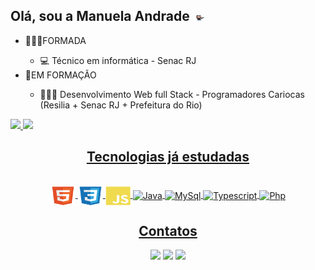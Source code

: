 ## Olá, sou a Manuela Andrade <img alt="Meu Octocat" height="10" width="20" src="octocat.png">

<ul>
    <li>👩🏻‍🎓FORMADA</li>
  <ul>
    <li>💻 Técnico em informática - Senac RJ</li>
  </ul>
  <li>📘EM FORMAÇÃO</li>
  <ul> 
    <li>👩🏻‍💻 Desenvolvimento Web full Stack - Programadores Cariocas (Resilia + Senac RJ + Prefeitura do Rio)</li>
  </ul>
 </ul>
 
<div>
<a href="https://github.com/manuandrade-crf">
<img height="180em" src="https://github-readme-stats.vercel.app/api/top-langs/?username=manuandrade-crf&layout=compact&langs_count=7&theme=dracula"/>
<img height="180em" src="https://github-readme-stats.vercel.app/api?username=manuandrade-crf&show_icons=true&theme=dracula&include_all_commits=true&count_private=true"/>
</div>
  
 ## <div align="center"> Tecnologias já estudadas
  <div align="center"><br>
  <img align="center" alt="HTML" height="30" width="40" src="https://raw.githubusercontent.com/devicons/devicon/master/icons/html5/html5-original.svg">
  <img align="center" alt="CSS" height="30" width="40" src="https://raw.githubusercontent.com/devicons/devicon/master/icons/css3/css3-original.svg">
  <img align="center" alt="JavaScript" height="30" width="40" src="https://raw.githubusercontent.com/devicons/devicon/master/icons/javascript/javascript-plain.svg">
  <img align="center" alt="Java" height="30" width="40" src="https://cdn.jsdelivr.net/gh/devicons/devicon/icons/java/java-original.svg" >
 <img align="center" alt="MySql" height="30" width="40" src="https://cdn.jsdelivr.net/gh/devicons/devicon/icons/mysql/mysql-plain.svg">
  <img align="center" alt="Typescript" height="30" width="40" src"<img src="https://cdn.jsdelivr.net/gh/devicons/devicon/icons/typescript/typescript-original.svg" />
  <img align="center" alt="Php" height="30" width="40" src="https://cdn.jsdelivr.net/gh/devicons/devicon/icons/php/php-original.svg" />
                                                                                                                                    
## <div align="center"> Contatos
 <div align="center">
  <a href="https://www.instagram.com/manuandrade_crf/?hl=pt-br" target="_blank"><img src="https://img.shields.io/badge/-Instagram-%23E4405F?style=for-the-badge&logo=instagram&logoColor=white" target="_blank"></a>
  <a href = "mailto:rjmanuelaandrade@gmail.com"><img src="https://img.shields.io/badge/-Gmail-%23333?style=for-the-badge&logo=gmail&logoColor=white" target="_blank"></a>
  <a href="https://www.linkedin.com/in/manuela-alexandre-524709257/" target="_blank"><img src="https://img.shields.io/badge/-LinkedIn-%230077B5?style=for-the-badge&logo=linkedin&logoColor=white" target="_blank"></a> 
</div>
                                                                                                                                    
                                                                                                                                    
                                                                                                                                
